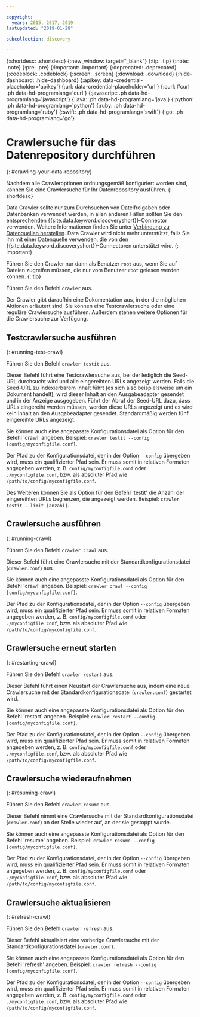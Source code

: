 ```yaml
---

copyright:
  years: 2015, 2017, 2019
lastupdated: "2019-01-28"

subcollection: discovery

---
```


{:shortdesc: .shortdesc}
{:new_window: target="_blank"}
{:tip: .tip}
{:note: .note}
{:pre: .pre}
{:important: .important}
{:deprecated: .deprecated}
{:codeblock: .codeblock}
{:screen: .screen}
{:download: .download}
{:hide-dashboard: .hide-dashboard}
{:apikey: data-credential-placeholder='apikey'} 
{:url: data-credential-placeholder='url'}
{:curl: #curl .ph data-hd-programlang='curl'}
{:javascript: .ph data-hd-programlang='javascript'}
{:java: .ph data-hd-programlang='java'}
{:python: .ph data-hd-programlang='python'}
{:ruby: .ph data-hd-programlang='ruby'}
{:swift: .ph data-hd-programlang='swift'}
{:go: .ph data-hd-programlang='go'}

# Crawlersuche für das Datenrepository durchführen
{: #crawling-your-data-repository}

Nachdem alle Crawleroptionen ordnungsgemäß konfiguriert worden sind, können Sie eine Crawlersuche für Ihr Datenrepository ausführen.
{: shortdesc}

Data Crawler sollte nur zum Durchsuchen von Dateifreigaben oder Datenbanken verwendet werden, in allen anderen Fällen sollten Sie den entsprechenden {{site.data.keyword.discoveryshort}}-Connector verwenden. Weitere Informationen finden Sie unter [Verbindung zu Datenquellen herstellen](/docs/services/discovery?topic=discovery-sources#sources). Data Crawler wird nicht mehr unterstützt, falls Sie ihn mit einer Datenquelle verwenden, die von den {{site.data.keyword.discoveryshort}}-Connectoren unterstützt wird.
{: important}

Führen Sie den Crawler nur dann als Benutzer `root` aus, wenn Sie auf Dateien zugreifen müssen, die nur vom Benutzer `root` gelesen werden können.
{: tip}

Führen Sie den Befehl `crawler` aus.

Der Crawler gibt daraufhin eine Dokumentation aus, in der die möglichen Aktionen erläutert sind. Sie können eine Testcrawlersuche oder eine reguläre Crawlersuche ausführen. Außerdem stehen weitere Optionen für die Crawlersuche zur Verfügung.

## Testcrawlersuche ausführen
{: #running-test-crawl}

Führen Sie den Befehl `crawler testit` aus.

Dieser Befehl führt eine Testcrawlersuche aus, bei der lediglich die Seed-URL durchsucht wird und alle eingereihten URLs angezeigt werden. Falls die Seed-URL zu indexierbarem Inhalt führt (es sich also beispielsweise um ein Dokument handelt), wird dieser Inhalt an den Ausgabeadapter gesendet und in der Anzeige ausgegeben. Führt der Abruf der Seed-URL dazu, dass URLs eingereiht werden müssen, werden diese URLs angezeigt und es wird kein Inhalt an den Ausgabeadapter gesendet. Standardmäßig werden fünf eingereihte URLs angezeigt.

Sie können auch eine angepasste Konfigurationsdatei als Option für den Befehl 'crawl' angeben. Beispiel: `crawler testit --config [config/myconfigfile.conf]`.

Der Pfad zu der Konfigurationsdatei, der in der Option `--config` übergeben wird, muss ein qualifizierter Pfad sein. Er muss somit in relativen Formaten angegeben werden, z. B. `config/myconfigfile.conf` oder `./myconfigfile.conf`, bzw. als absoluter Pfad wie `/path/to/config/myconfigfile.conf`.

Des Weiteren können Sie als Option für den Befehl 'testit' die Anzahl der eingereihten URLs begrenzen, die angezeigt werden. Beispiel: `crawler testit --limit [anzahl]`.

## Crawlersuche ausführen
{: #running-crawl}

Führen Sie den Befehl `crawler crawl` aus.

Dieser Befehl führt eine Crawlersuche mit der Standardkonfigurationsdatei (`crawler.conf`) aus.

Sie können auch eine angepasste Konfigurationsdatei als Option für den Befehl 'crawl' angeben. Beispiel: `crawler crawl --config [config/myconfigfile.conf]`.

Der Pfad zu der Konfigurationsdatei, der in der Option `--config` übergeben wird, muss ein qualifizierter Pfad sein. Er muss somit in relativen Formaten angegeben werden, z. B. `config/myconfigfile.conf` oder `./myconfigfile.conf`, bzw. als absoluter Pfad wie `/path/to/config/myconfigfile.conf`.

## Crawlersuche erneut starten
{: #restarting-crawl}

Führen Sie den Befehl `crawler restart` aus.

Dieser Befehl führt einen Neustart der Crawlersuche aus, indem eine neue Crawlersuche mit der Standardkonfigurationsdatei (`crawler.conf`) gestartet wird.

Sie können auch eine angepasste Konfigurationsdatei als Option für den Befehl 'restart' angeben. Beispiel: `crawler restart --config [config/myconfigfile.conf]`.

Der Pfad zu der Konfigurationsdatei, der in der Option `--config` übergeben wird, muss ein qualifizierter Pfad sein. Er muss somit in relativen Formaten angegeben werden, z. B. `config/myconfigfile.conf` oder `./myconfigfile.conf`, bzw. als absoluter Pfad wie `/path/to/config/myconfigfile.conf`.

## Crawlersuche wiederaufnehmen
{: #resuming-crawl}

Führen Sie den Befehl `crawler resume` aus.

Dieser Befehl nimmt eine Crawlersuche mit der Standardkonfigurationsdatei (`crawler.conf`) an der Stelle wieder auf, an der sie gestoppt wurde.

Sie können auch eine angepasste Konfigurationsdatei als Option für den Befehl 'resume' angeben. Beispiel: `crawler resume --config [config/myconfigfile.conf]`.

Der Pfad zu der Konfigurationsdatei, der in der Option `--config` übergeben wird, muss ein qualifizierter Pfad sein. Er muss somit in relativen Formaten angegeben werden, z. B. `config/myconfigfile.conf` oder `./myconfigfile.conf`, bzw. als absoluter Pfad wie `/path/to/config/myconfigfile.conf`.

## Crawlersuche aktualisieren
{: #refresh-crawl}

Führen Sie den Befehl `crawler refresh` aus.

Dieser Befehl aktualisiert eine vorherige Crawlersuche mit der Standardkonfigurationsdatei (`crawler.conf`).

Sie können auch eine angepasste Konfigurationsdatei als Option für den Befehl 'refresh' angeben. Beispiel: `crawler refresh --config [config/myconfigfile.conf]`.

Der Pfad zu der Konfigurationsdatei, der in der Option `--config` übergeben wird, muss ein qualifizierter Pfad sein. Er muss somit in relativen Formaten angegeben werden, z. B. `config/myconfigfile.conf` oder `./myconfigfile.conf`, bzw. als absoluter Pfad wie `/path/to/config/myconfigfile.conf`.
